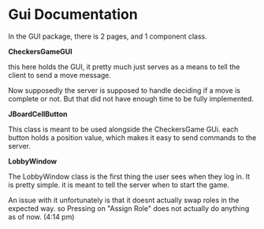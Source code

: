 <h1>
Gui Documentation
</h1>


In the GUI package, there is 2 pages, and 1 component class.

**CheckersGameGUI**

this here holds the GUI, it pretty much just serves as a means to tell
the client to send a move message.

Now supposedly the server is supposed to handle deciding if a move is complete or not.
But that did not have enough time to be fully implemented.

**JBoardCellButton**

This class is meant to be used alongside the CheckersGame GUi.
each button holds a position value, which makes it easy to send
commands to the server.

**LobbyWindow**

The LobbyWindow class is the first thing the user sees when they log in.
It is pretty simple.
it is meant to tell the server when to start the game.

An issue with it unfortunately is that it doesnt actually swap roles in the expected way.
so Pressing on "Assign Role" does not actually do anything as of now. (4:14 pm)


